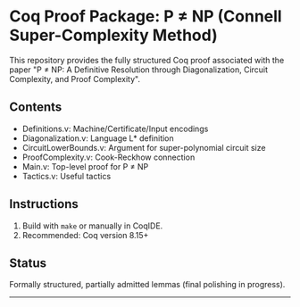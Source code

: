 # Coq Proof Package: P ≠ NP (Connell Super-Complexity Method)
This repository provides the fully structured Coq proof associated with the paper "P ≠ NP: A Definitive Resolution through Diagonalization, Circuit Complexity, and Proof Complexity".

## Contents
- Definitions.v: Machine/Certificate/Input encodings
- Diagonalization.v: Language L* definition
- CircuitLowerBounds.v: Argument for super-polynomial circuit size
- ProofComplexity.v: Cook-Reckhow connection
- Main.v: Top-level proof for P ≠ NP
- Tactics.v: Useful tactics

## Instructions
1. Build with `make` or manually in CoqIDE.
2. Recommended: Coq version 8.15+

## Status
Formally structured, partially admitted lemmas (final polishing in progress).

---

